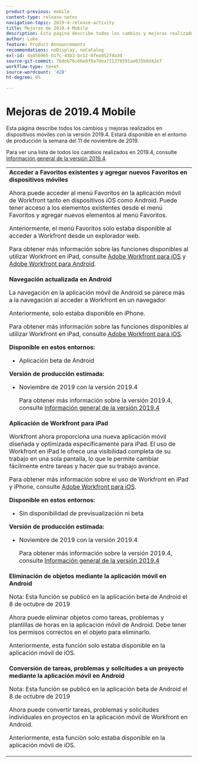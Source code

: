```yaml
---
product-previous: mobile
content-type: release-notes
navigation-topic: 2019-4-release-activity
title: Mejoras de 2019.4 Mobile
description: Esta página describe todos los cambios y mejoras realizados en dispositivos móviles con la versión 2019.4. Estará disponible en el entorno de producción la semana del 11 de noviembre de 2019.
author: Luke
feature: Product Announcements
recommendations: noDisplay, noCatalog
exl-id: 4ad56965-b17c-43b3-bc12-8fead52fda3d
source-git-commit: 76deb76c66e8f8a7dea721378591ae035b8d42e7
workflow-type: tm+mt
source-wordcount: '428'
ht-degree: 0%

---
```


# Mejoras de 2019.4 Mobile

Esta página describe todos los cambios y mejoras realizados en dispositivos móviles con la versión 2019.4. Estará disponible en el entorno de producción la semana del 11 de noviembre de 2019.

Para ver una lista de todos los cambios realizados en 2019.4, consulte [Información general de la versión 2019.4](../../../../product-announcements/product-releases/quarterly-release-archive/2019.4-release-activity/2019.4-release-activity-overview.md).

<table style="table-layout:auto"> 
 <col> 
 <tbody> 
  <tr> 
   <td><strong>Acceder a Favoritos existentes y agregar nuevos Favoritos en dispositivos móviles</strong> <p>Ahora puede acceder al menú Favoritos en la aplicación móvil de Workfront tanto en dispositivos iOS como Android. Puede tener acceso a los elementos existentes desde el menú Favoritos y agregar nuevos elementos al menú Favoritos.</p> <p>Anteriormente, el menú Favoritos solo estaba disponible al acceder a Workfront desde un explorador web.</p> <p>Para obtener más información sobre las funciones disponibles al utilizar Workfront en iPad, consulte <a href="../../../../workfront-basics/mobile-apps/using-the-workfront-mobile-app/workfront-for-ios.md" class="MCXref xref" xrefformat="{para}">Adobe Workfront para iOS</a> y <a href="../../../../workfront-basics/mobile-apps/using-the-workfront-mobile-app/workfront-for-android.md" class="MCXref xref" xrefformat="{para}">Adobe Workfront para Android</a>.</p></td> 
  </tr> 
  <tr> 
   <td><strong>Navegación actualizada en Android</strong> <p>La navegación en la aplicación móvil de Android se parece más a la navegación al acceder a Workfront en un navegador</p> <p>Anteriormente, solo estaba disponible en iPhone.</p> <p>Para obtener más información sobre las funciones disponibles al utilizar Workfront en iPad, consulte <a href="../../../../workfront-basics/mobile-apps/using-the-workfront-mobile-app/workfront-for-ios.md" class="MCXref xref" xrefformat="{para}">Adobe Workfront para iOS</a>.</p> 
    <div class="workfront_plans"> 
     <p><strong>Disponible en estos entornos:</strong> </p> 
     <ul> 
      <li>Aplicación beta de Android</li> 
     </ul> 
     <p><strong>Versión de producción estimada:</strong> </p> 
     <ul> 
      <li> <p>Noviembre de 2019 con la versión 2019.4</p> <p>Para obtener más información sobre la versión 2019.4, consulte <a href="../../../../product-announcements/product-releases/quarterly-release-archive/2019.4-release-activity/2019.4-release-activity-overview.md" class="MCXref xref" xrefformat="{para}">Información general de la versión 2019.4</a></p> </li> 
     </ul> 
    </div></td> 
  </tr> 
  <tr> 
   <td><strong>Aplicación de Workfront para iPad</strong> <p>Workfront ahora proporciona una nueva aplicación móvil diseñada y optimizada específicamente para iPad. El uso de Workfront en iPad le ofrece una visibilidad completa de su trabajo en una sola pantalla, lo que le permite cambiar fácilmente entre tareas y hacer que su trabajo avance.</p> <p>Para obtener más información sobre el uso de Workfront en iPad y iPhone, consulte <a href="../../../../workfront-basics/mobile-apps/using-the-workfront-mobile-app/workfront-for-ios.md" class="MCXref xref" xrefformat="{para}">Adobe Workfront para iOS</a>.</p> 
    <div class="workfront_plans"> 
     <p><strong>Disponible en estos entornos:</strong> </p> 
     <ul> 
      <li>Sin disponibilidad de previsualización ni beta</li> 
     </ul> 
     <p><strong>Versión de producción estimada:</strong> </p> 
     <ul> 
      <li> <p>Noviembre de 2019 con la versión 2019.4</p> <p>Para obtener más información sobre la versión 2019.4, consulte <a href="../../../../product-announcements/product-releases/quarterly-release-archive/2019.4-release-activity/2019.4-release-activity-overview.md" class="MCXref xref" xrefformat="{para}">Información general de la versión 2019.4</a></p> </li> 
     </ul> 
    </div></td> 
  </tr> 
  <tr> 
   <td> 
    <div> 
     <strong>Eliminación de objetos mediante la aplicación móvil en Android</strong> 
     <p>Nota: Esta función se publicó en la aplicación beta de Android el 8 de octubre de 2019</p> 
     <p>Ahora puede eliminar objetos como tareas, problemas y plantillas de horas en la aplicación móvil de Android. Debe tener los permisos correctos en el objeto para eliminarlo.</p> 
     <p>Anteriormente, esta función solo estaba disponible en la aplicación móvil de iOS.</p> 
    </div> </td> 
  </tr> 
  <tr> 
   <td><strong>Conversión de tareas, problemas y solicitudes a un proyecto mediante la aplicación móvil en Android</strong> <p>Nota: Esta función se publicó en la aplicación beta de Android el 8 de octubre de 2019</p> <p>Ahora puede convertir tareas, problemas y solicitudes individuales en proyectos en la aplicación móvil de Workfront en Android.</p> <p>Anteriormente, esta función solo estaba disponible en la aplicación móvil de iOS.</p> </td> 
  </tr> 
 </tbody> 
</table>
